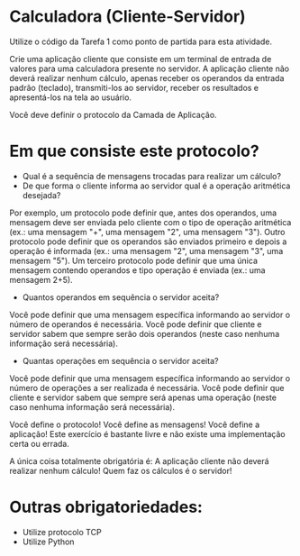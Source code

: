 # Calculadora (Cliente-Servidor)

Utilize o código da Tarefa 1 como ponto de partida para esta atividade.

Crie uma aplicação cliente que consiste em um terminal de entrada de valores para uma calculadora presente no servidor. A aplicação cliente não deverá realizar nenhum cálculo, apenas receber os operandos da entrada padrão (teclado), transmiti-los ao servidor, receber os resultados e apresentá-los na tela ao usuário.

Você deve definir o protocolo da Camada de Aplicação.

# Em que consiste este protocolo?

- Qual é a sequência de mensagens trocadas para realizar um cálculo?
- De que forma o cliente informa ao servidor qual é a operação aritmética desejada?

Por exemplo, um protocolo pode definir que, antes dos operandos, uma mensagem deve ser enviada pelo cliente com o tipo de operação aritmética (ex.: uma mensagem "+", uma mensagem "2", uma mensagem "3"). Outro protocolo pode definir que os operandos são enviados primeiro e depois a operação é informada (ex.: uma mensagem "2", uma mensagem "3", uma mensagem "5"). Um terceiro protocolo pode definir que uma única mensagem contendo operandos e tipo operação é enviada (ex.: uma mensagem 2+5).

- Quantos operandos em sequência o servidor aceita?

Você pode definir que uma mensagem específica informando ao servidor o número de operandos é necessária. Você pode definir que cliente e servidor sabem que sempre serão dois operandos (neste caso nenhuma informação será necessária).

- Quantas operações em sequência o servidor aceita?

Você pode definir que uma mensagem específica informando ao servidor o número de operações a ser realizada é necessária. Você pode definir que cliente e servidor sabem que sempre será apenas uma operação (neste caso nenhuma informação será necessária).

Você define o protocolo! Você define as mensagens! Você define a aplicação! Este exercício é bastante livre e não existe uma implementação certa ou errada. 

A única coisa totalmente obrigatória é: A aplicação cliente não deverá realizar nenhum cálculo! Quem faz os cálculos é o servidor!

# Outras obrigatoriedades:

- Utilize protocolo TCP
- Utilize Python


